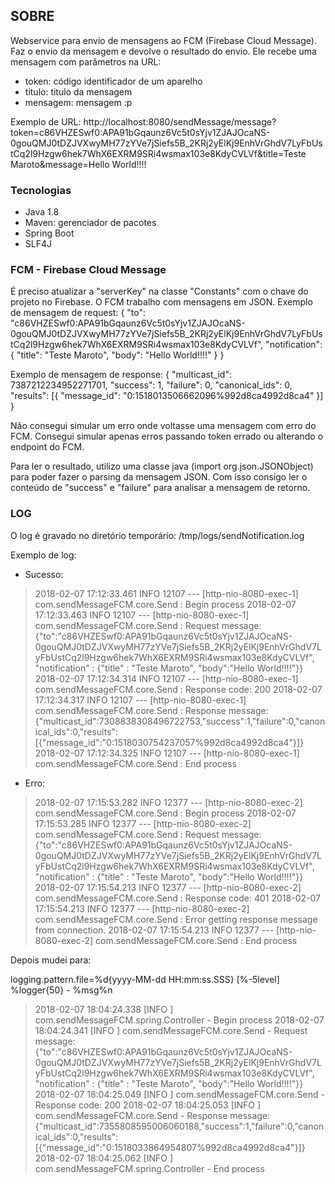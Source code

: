 ## SOBRE
Webservice para envio de mensagens ao FCM (Firebase Cloud Message). Faz o envio da mensagem e devolve o resultado do envio.
Ele recebe uma mensagem com parâmetros na URL:
* token: código identificador de um aparelho
* titulo: titulo da mensagem
* mensagem: mensagem :p

Exemplo de URL:
http://localhost:8080/sendMessage/message?token=c86VHZESwf0:APA91bGqaunz6Vc5t0sYjv1ZJAJOcaNS-0gouQMJ0tDZJVXwyMH77zYVe7jSiefs5B_2KRj2yElKj9EnhVrGhdV7LyFbUstCq2l9Hzgw6hek7WhX6EXRM9SRi4wsmax103e8KdyCVLVf&title=Teste Maroto&message=Hello World!!!!

### Tecnologias
* Java 1.8
* Maven: gerenciador de pacotes
* Spring Boot
* SLF4J

### FCM - Firebase Cloud Message
É preciso atualizar a "serverKey" na classe "Constants" com o chave do projeto no Firebase.
O FCM trabalho com mensagens em JSON.
Exemplo de mensagem de request:
{
	"to": "c86VHZESwf0:APA91bGqaunz6Vc5t0sYjv1ZJAJOcaNS-0gouQMJ0tDZJVXwyMH77zYVe7jSiefs5B_2KRj2yElKj9EnhVrGhdV7LyFbUstCq2l9Hzgw6hek7WhX6EXRM9SRi4wsmax103e8KdyCVLVf",
	"notification": {
		"title": "Teste Maroto",
		"body": "Hello World!!!!"
	}
}

Exemplo de mensagem de response:
{
	"multicast_id": 7387212234952271701,
	"success": 1,
	"failure": 0,
	"canonical_ids": 0,
	"results": [{
		"message_id": "0:1518013506662096%992d8ca4992d8ca4"
	}]
}

Não consegui simular um erro onde voltasse uma mensagem com erro do FCM.
Consegui simular apenas erros passando token errado ou alterando o endpoint do FCM.

Para ler o resultado, utilizo uma classe java (import org.json.JSONObject) para poder fazer o parsing da mensagem JSON.
Com isso consigo ler o conteúdo de "success" e "failure" para analisar a mensagem de retorno.


### LOG
O log é gravado no diretório temporário:
/tmp/logs/sendNotification.log

Exemplo de log:

* Sucesso:

> 2018-02-07 17:12:33.461  INFO 12107 --- [http-nio-8080-exec-1] com.sendMessageFCM.core.Send             : Begin process
> 2018-02-07 17:12:33.463  INFO 12107 --- [http-nio-8080-exec-1] com.sendMessageFCM.core.Send             : Request message: {"to":"c86VHZESwf0:APA91bGqaunz6Vc5t0sYjv1ZJAJOcaNS-0gouQMJ0tDZJVXwyMH77zYVe7jSiefs5B_2KRj2yElKj9EnhVrGhdV7LyFbUstCq2l9Hzgw6hek7WhX6EXRM9SRi4wsmax103e8KdyCVLVf", "notification" : {"title" : "Teste Maroto", "body":"Hello World!!!!"}}
> 2018-02-07 17:12:34.314  INFO 12107 --- [http-nio-8080-exec-1] com.sendMessageFCM.core.Send             : Response code: 200
> 2018-02-07 17:12:34.317  INFO 12107 --- [http-nio-8080-exec-1] com.sendMessageFCM.core.Send             : Response message: {"multicast_id":7308838308496722753,"success":1,"failure":0,"canonical_ids":0,"results":[{"message_id":"0:1518030754237057%992d8ca4992d8ca4"}]}
> 2018-02-07 17:12:34.325  INFO 12107 --- [http-nio-8080-exec-1] com.sendMessageFCM.core.Send             : End process

* Erro:

> 2018-02-07 17:15:53.282  INFO 12377 --- [http-nio-8080-exec-2] com.sendMessageFCM.core.Send             : Begin process
> 2018-02-07 17:15:53.285  INFO 12377 --- [http-nio-8080-exec-2] com.sendMessageFCM.core.Send             : Request message: {"to":"c86VHZESwf0:APA91bGqaunz6Vc5t0sYjv1ZJAJOcaNS-0gouQMJ0tDZJVXwyMH77zYVe7jSiefs5B_2KRj2yElKj9EnhVrGhdV7LyFbUstCq2l9Hzgw6hek7WhX6EXRM9SRi4wsmax103e8KdyCVLVf", "notification" : {"title" : "Teste Maroto", "body":"Hello World!!!!"}}
> 2018-02-07 17:15:54.213  INFO 12377 --- [http-nio-8080-exec-2] com.sendMessageFCM.core.Send             : Response code: 401
> 2018-02-07 17:15:54.213  INFO 12377 --- [http-nio-8080-exec-2] com.sendMessageFCM.core.Send             : Error getting response message from connection.
> 2018-02-07 17:15:54.213  INFO 12377 --- [http-nio-8080-exec-2] com.sendMessageFCM.core.Send             : End process

Depois mudei para:

logging.pattern.file=%d{yyyy-MM-dd HH:mm:ss.SSS} [%-5level] %logger{50} - %msg%n

> 2018-02-07 18:04:24.338 [INFO ] com.sendMessageFCM.spring.Controller - Begin process
> 2018-02-07 18:04:24.341 [INFO ] com.sendMessageFCM.core.Send - Request message: {"to":"c86VHZESwf0:APA91bGqaunz6Vc5t0sYjv1ZJAJOcaNS-0gouQMJ0tDZJVXwyMH77zYVe7jSiefs5B_2KRj2yElKj9EnhVrGhdV7LyFbUstCq2l9Hzgw6hek7WhX6EXRM9SRi4wsmax103e8KdyCVLVf", "notification" : {"title" : "Teste Maroto", "body":"Hello World!!!!"}}
> 2018-02-07 18:04:25.049 [INFO ] com.sendMessageFCM.core.Send - Response code: 200
> 2018-02-07 18:04:25.053 [INFO ] com.sendMessageFCM.core.Send - Response message: {"multicast_id":7355808595006060188,"success":1,"failure":0,"canonical_ids":0,"results":[{"message_id":"0:1518033864954807%992d8ca4992d8ca4"}]}
> 2018-02-07 18:04:25.062 [INFO ] com.sendMessageFCM.spring.Controller - End process
